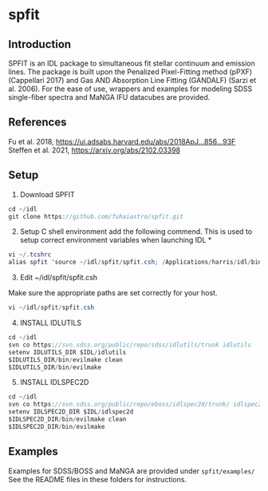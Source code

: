 # spfit

## Introduction

SPFIT is an IDL package to simultaneous fit stellar continuum and emission lines. The package is built upon the Penalized Pixel-Fitting method (pPXF) (Cappellari 2017) and Gas AND Absorption Line Fitting (GANDALF) (Sarzi et al. 2006). For the ease of use, wrappers and examples for modeling SDSS single-fiber spectra and MaNGA IFU datacubes are provided. 

## References

Fu et al. 2018, https://ui.adsabs.harvard.edu/abs/2018ApJ...856...93F \
Steffen et al. 2021, https://arxiv.org/abs/2102.03398 

## Setup

1. Download SPFIT 
```cs
cd ~/idl
git clone https://github.com/fuhaiastro/spfit.git
```
2. Setup C shell environment
add the following commend. This is used to setup correct environment variables when launching IDL *
```cs
vi ~/.tcshrc
alias spfit 'source ~/idl/spfit/spfit.csh; /Applications/harris/idl/bin/idl -IDL_PROMPT "SPFIT> "'
```
3. Edit ~/idl/spfit/spfit.csh 

Make sure the appropriate paths are set correctly for your host.
```cs
vi ~/idl/spfit/spfit.csh
```
4. INSTALL IDLUTILS 
```cs
cd ~/idl
svn co https://svn.sdss.org/public/repo/sdss/idlutils/trunk idlutils
setenv IDLUTILS_DIR $IDL/idlutils
$IDLUTILS_DIR/bin/evilmake clean
$IDLUTILS_DIR/bin/evilmake 
```
5. INSTALL IDLSPEC2D
```cs
cd ~/idl
svn co https://svn.sdss.org/public/repo/eboss/idlspec2d/trunk/ idlspec2d
setenv IDLSPEC2D_DIR $IDL/idlspec2d
$IDLSPEC2D_DIR/bin/evilmake clean
$IDLSPEC2D_DIR/bin/evilmake 
```

## Examples

Examples for SDSS/BOSS and MaNGA are provided under `spfit/examples/`
See the README files in these folders for instructions.

